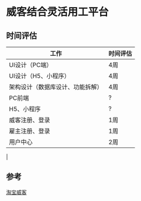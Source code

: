 # 威客结合灵活用工平台

## 时间评估

| 工作 | 时间评估 |
| --- | --- |
| UI设计（PC端） | 4周 |
| UI设计（H5、小程序） | 4周 |
| 架构设计（数据库设计、功能拆解） | 4周 |
| PC前端 | ? |
| H5、小程序 | ? |
| 威客注册、登录 | 1周 |
| 雇主注册、登录 | 1周 |
| 用户中心 | 2周 |
| 


## 参考

[淘宝威客](https://weike.taobao.com/)
